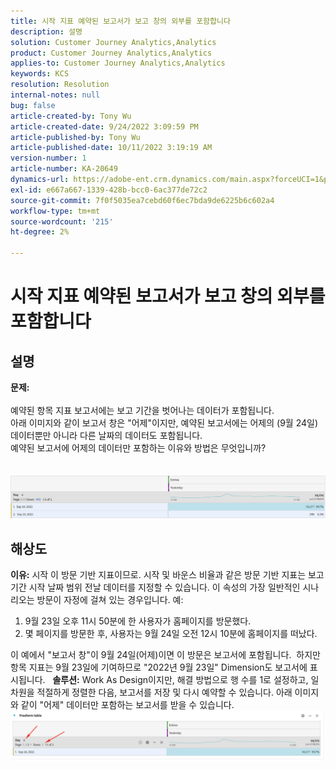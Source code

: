 ```yaml
---
title: 시작 지표 예약된 보고서가 보고 창의 외부를 포함합니다
description: 설명
solution: Customer Journey Analytics,Analytics
product: Customer Journey Analytics,Analytics
applies-to: Customer Journey Analytics,Analytics
keywords: KCS
resolution: Resolution
internal-notes: null
bug: false
article-created-by: Tony Wu
article-created-date: 9/24/2022 3:09:59 PM
article-published-by: Tony Wu
article-published-date: 10/11/2022 3:19:19 AM
version-number: 1
article-number: KA-20649
dynamics-url: https://adobe-ent.crm.dynamics.com/main.aspx?forceUCI=1&pagetype=entityrecord&etn=knowledgearticle&id=0d31ceec-1a3c-ed11-9db1-0022480869de
exl-id: e667a667-1339-428b-bcc0-6ac377de72c2
source-git-commit: 7f0f5035ea7cebd60f6ec7bda9de6225b6c602a4
workflow-type: tm+mt
source-wordcount: '215'
ht-degree: 2%

---
```


# 시작 지표 예약된 보고서가 보고 창의 외부를 포함합니다

## 설명

<b>문제:
<br> </b>
<br>예약된 항목 지표 보고서에는 보고 기간을 벗어나는 데이터가 포함됩니다.
<br>아래 이미지와 같이 보고서 창은 &quot;어제&quot;이지만, 예약된 보고서에는 어제의 (9월 24일) 데이터뿐만 아니라 다른 날짜의 데이터도 포함됩니다.
<br>예약된 보고서에 어제의 데이터만 포함하는 이유와 방법은 무엇입니까?
<br> 
<br> 
<br>![](assets/___22f102a4-1b3c-ed11-9db1-0022480869de___.png)

## 해상도


<b>이유:</b>
시작 이 방문 기반 지표이므로.
시작 및 바운스 비율과 같은 방문 기반 지표는 보고 기간 시작 날짜 범위 전날 데이터를 지정할 수 있습니다. 이 속성의 가장 일반적인 시나리오는 방문이 자정에 걸쳐 있는 경우입니다. 예:

1. 9월 23일 오후 11시 50분에 한 사용자가 홈페이지를 방문했다.
2. 몇 페이지를 방문한 후, 사용자는 9월 24일 오전 12시 10분에 홈페이지를 떠났다.


이 예에서 &quot;보고서 창&quot;이 9월 24일(어제)이면 이 방문은 보고서에 포함됩니다. 
하지만 항목 지표는 9월 23일에 기여하므로 &quot;2022년 9월 23일&quot; Dimension도 보고서에 표시됩니다.
 
<b>솔루션:</b>
Work As Design이지만, 해결 방법으로 행 수를 1로 설정하고, 일 차원을 적절하게 정렬한 다음, 보고서를 저장 및 다시 예약할 수 있습니다. 아래 이미지와 같이 &quot;어제&quot; 데이터만 포함하는 보고서를 받을 수 있습니다.
 
![](assets/0905936a-1b3c-ed11-9db1-0022480869de.png)
